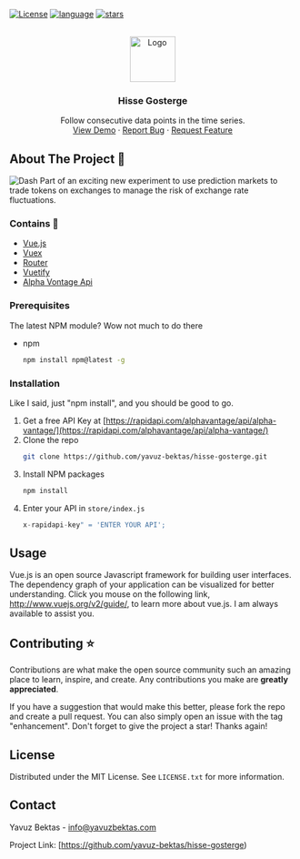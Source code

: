 <div id="top"></div>

[![License](https://img.shields.io/badge/license-MIT-green)](./LICENSE)
[![language](https://img.shields.io/github/languages/top/yavuz-bektas/hisse-gosterge)](./language)
[![stars](https://img.shields.io/github/stars/yavuz-bektas/hisse-gosterge?style=social)](./stars)

<!-- PROJECT LOGO -->
<br />
<div align="center">
  <a href="https://github.com/yavuz-bektas/hisse-gosterge/">
    <img src="https://upload.wikimedia.org/wikipedia/commons/thumb/9/95/Vue.js_Logo_2.svg/1200px-Vue.js_Logo_2.svg.png" alt="Logo" width="80" height="80">
  </a>

  <h3 align="center">Hisse Gosterge</h3>

  <p align="center">
    Follow consecutive data points in the time series.
    <br />
    <a href="http://3.16.214.155/">View Demo</a>
    ·
    <a href="https://github.com/yavuz-bektas/hisse-gosterge/issues">Report Bug</a>
    ·
    <a href="https://github.com/yavuz-bektas/hisse-gosterge/issues">Request Feature</a>
  </p>
</div>



## About The Project :dash:

![Dash](/src/assets/home.png)
Part of an exciting new experiment to use prediction markets to trade tokens on exchanges to manage the risk of exchange rate fluctuations.


### Contains :rocket:

* [Vue.js](https://vuejs.org/)
* [Vuex](https://vuex.vuejs.org/)
* [Router](https://router.vuejs.org/)
* [Vuetify](https://vuetifyjs.com/)
* [Alpha Vontage Api](https://rapidapi.com/alphavantage/api/alpha-vantage/)


### Prerequisites
The latest NPM module? Wow not much to do there

* npm
  ```sh
  npm install npm@latest -g
  ```

### Installation

Like I said, just "npm install", and you should be good to go.

1. Get a free API Key at [https://rapidapi.com/alphavantage/api/alpha-vantage/](https://rapidapi.com/alphavantage/api/alpha-vantage/)
2. Clone the repo
   ```sh
   git clone https://github.com/yavuz-bektas/hisse-gosterge.git
   ```
3. Install NPM packages
   ```sh
   npm install
   ```
4. Enter your API in `store/index.js`
   ```js
   x-rapidapi-key" = 'ENTER YOUR API';
   ```


## Usage

Vue.js is an open source Javascript framework for building user interfaces. The dependency graph of your application can be visualized for better understanding. Click you mouse on the following link, http://www.vuejs.org/v2/guide/, to learn more about vue.js. I am always available to assist you.


<!-- CONTRIBUTING --> 
## Contributing :star:

Contributions are what make the open source community such an amazing place to learn, inspire, and create. Any contributions you make are **greatly appreciated**.

If you have a suggestion that would make this better, please fork the repo and create a pull request. You can also simply open an issue with the tag "enhancement".
Don't forget to give the project a star! Thanks again!



<!-- LICENSE -->
## License

Distributed under the MIT License. See `LICENSE.txt` for more information.


<!-- CONTACT -->
## Contact

Yavuz Bektas - info@yavuzbektas.com

Project Link: [https://github.com/yavuz-bektas/hisse-gosterge)


